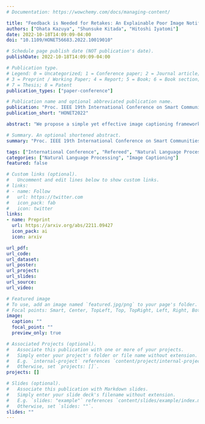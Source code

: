 ```yaml
---
# Documentation: https://wowchemy.com/docs/managing-content/

title: "Feedback is Needed for Retakes: An Explainable Poor Image Notification Framework for the Visually Impaired"
authors: ["Ohata Kazuya", "Shunsuke Kitada", "Hitoshi Iyatomi"]
date: 2022-10-18T14:09:09-04:00
doi: "10.1109/HONET56683.2022.10019010"

# Schedule page publish date (NOT publication's date).
publishDate: 2022-10-18T14:09:09-04:00

# Publication type.
# Legend: 0 = Uncategorized; 1 = Conference paper; 2 = Journal article;
# 3 = Preprint / Working Paper; 4 = Report; 5 = Book; 6 = Book section;
# 7 = Thesis; 8 = Patent
publication_types: ["paper-conference"]

# Publication name and optional abbreviated publication name.
publication: "Proc. IEEE 19th International Conference on Smart Communities: Improving Quality of Life Using ICT, IoT and AI (HONET)"
publication_short: "HONET2022"

abstract: "We propose a simple yet effective image captioning framework that can determine the quality of an image and notify the user of the reasons for any flaws in the image. Our framework first determines the quality of images and then generates captions using only those images that are determined to be of high quality. The user is notified by the flaws feature to retake if image quality is low, and this cycle is repeated until the input image is deemed to be of high quality. As a component of the framework, we trained and evaluated a low-quality image detection model that simultaneously learns difficulty in recognizing images and individual flaws, and we demonstrated that our proposal can explain the reasons for flaws with a sufficient score. We also evaluated a dataset with low-quality images removed by our framework and found improved values for all four common metrics (e.g., BLEU-4, METEOR, ROUGE-L, CIDEr), confirming an improvement in general-purpose image captioning capability. Our framework would assist the visually impaired, who have difficulty judging image quality."

# Summary. An optional shortened abstract.
summary: "Proc. IEEE 19th International Conference on Smart Communities: Improving Quality of Life Using ICT, IoT and AI (HONET)."

tags: ["International Conference", "Refereed", "Natural Language Processing", "Image Captioning", "International Publication"]
categories: ["Natural Language Processing", "Image Captioning"]
featured: false

# Custom links (optional).
#   Uncomment and edit lines below to show custom links.
# links:
# - name: Follow
#   url: https://twitter.com
#   icon_pack: fab
#   icon: twitter
links:
- name: Preprint
  url: https://arxiv.org/abs/2211.09427
  icon_pack: ai
  icon: arxiv

url_pdf:
url_code:
url_dataset:
url_poster:
url_project:
url_slides:
url_source:
url_video:

# Featured image
# To use, add an image named `featured.jpg/png` to your page's folder. 
# Focal points: Smart, Center, TopLeft, Top, TopRight, Left, Right, BottomLeft, Bottom, BottomRight.
image:
  caption: ""
  focal_point: ""
  preview_only: true

# Associated Projects (optional).
#   Associate this publication with one or more of your projects.
#   Simply enter your project's folder or file name without extension.
#   E.g. `internal-project` references `content/project/internal-project/index.md`.
#   Otherwise, set `projects: []`.
projects: []

# Slides (optional).
#   Associate this publication with Markdown slides.
#   Simply enter your slide deck's filename without extension.
#   E.g. `slides: "example"` references `content/slides/example/index.md`.
#   Otherwise, set `slides: ""`.
slides: ""
---
```


